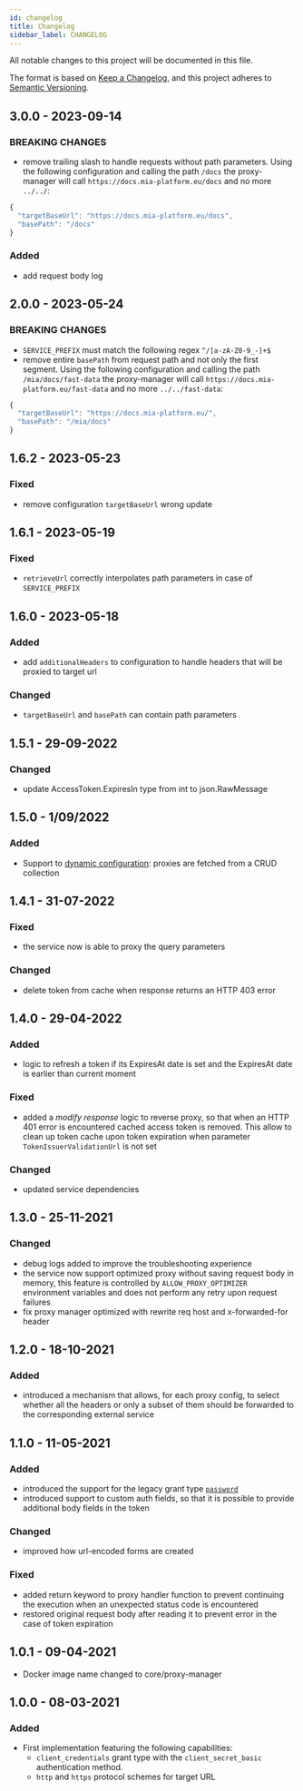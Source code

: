 ```yaml
---
id: changelog
title: Changelog
sidebar_label: CHANGELOG
---
```




All notable changes to this project will be documented in this file.

The format is based on [Keep a Changelog](https://keepachangelog.com/en/1.0.0/),
and this project adheres to [Semantic Versioning](https://semver.org/spec/v2.0.0.html).

## 3.0.0 - 2023-09-14

### BREAKING CHANGES

- remove trailing slash to handle requests without path parameters. Using the following configuration and calling the path `/docs` the proxy-manager will call `https://docs.mia-platform.eu/docs` and no more `../../`: 
```javascript
{
  "targetBaseUrl": "https://docs.mia-platform.eu/docs",
  "basePath": "/docs"
}
```

### Added

- add request body log


## 2.0.0 - 2023-05-24

### BREAKING CHANGES

- `SERVICE_PREFIX` must match the following regex `^/[a-zA-Z0-9_-]+$`
- remove entire `basePath` from request path and not only the first segment. Using the following configuration and calling the path `/mia/docs/fast-data` the proxy-manager will call `https://docs.mia-platform.eu/fast-data` and no more `../../fast-data`:
```javascript
{
  "targetBaseUrl": "https://docs.mia-platform.eu/",
  "basePath": "/mia/docs"
}
```

## 1.6.2 - 2023-05-23

### Fixed

- remove configuration `targetBaseUrl` wrong update

## 1.6.1 - 2023-05-19

### Fixed

- `retrieveUrl` correctly interpolates path parameters in case of `SERVICE_PREFIX`

## 1.6.0 - 2023-05-18

### Added

- add `additionalHeaders` to configuration to handle headers that will be proxied to target url

### Changed

- `targetBaseUrl` and `basePath` can contain path parameters

## 1.5.1 - 29-09-2022

### Changed

- update AccessToken.ExpiresIn type from int to json.RawMessage

## 1.5.0 - 1/09/2022

### Added

- Support to [dynamic configuration](https://git.tools.mia-platform.eu/platform/core/proxy-manager/-/issues/4): proxies are fetched from a CRUD collection 

## 1.4.1 - 31-07-2022

### Fixed

- the service now is able to proxy the query parameters

### Changed

- delete token from cache when response returns an HTTP 403 error

## 1.4.0 - 29-04-2022

### Added

- logic to refresh a token if its ExpiresAt date is set and the ExpiresAt date is earlier than current moment

### Fixed

- added a _modify response_ logic to reverse proxy, so that when an HTTP 401 error is encountered
 cached access token is removed. This allow to clean up token cache upon token expiration
 when parameter `TokenIssuerValidationUrl` is not set

### Changed

- updated service dependencies

## 1.3.0 - 25-11-2021

### Changed

- debug logs added to improve the troubleshooting experience
- the service now support optimized proxy without saving request body in memory, this feature is controlled by `ALLOW_PROXY_OPTIMIZER` environment variables and does not perform any retry upon request failures
- fix proxy manager optimized with rewrite req host and x-forwarded-for header

## 1.2.0 - 18-10-2021

### Added

- introduced a mechanism that allows, for each proxy config, to select whether all the headers
  or only a subset of them should be forwarded to the corresponding external service

## 1.1.0 - 11-05-2021

### Added

- introduced the support for the legacy grant type [`password`](https://oauth.net/2/grant-types/password/)
- introduced support to custom auth fields, so that it is possible
  to provide additional body fields in the token

### Changed

- improved how url-encoded forms are created

### Fixed

- added return keyword to proxy handler function to prevent continuing the execution
  when an unexpected status code is encountered
- restored original request body after reading it to prevent error in the case of
  token expiration

## 1.0.1 - 09-04-2021

- Docker image name changed to core/proxy-manager

## 1.0.0 - 08-03-2021

### Added

- First implementation featuring the following capabilities:
  - `client_credentials` grant type with the `client_secret_basic` authentication method.
  - `http` and `https` protocol schemes for target URL
